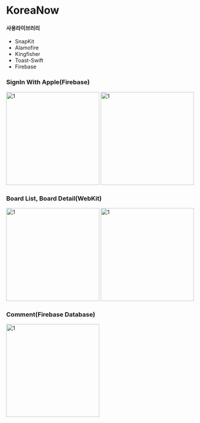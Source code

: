 # KoreaNow


#### 사용라이브러리
- SnapKit
- Alamofire
- Kingfisher
- Toast-Swift
- Firebase


### SignIn With Apple(Firebase)

<div>
<img width="250" alt="1" src="https://user-images.githubusercontent.com/63357508/95286714-07495200-089f-11eb-9a46-e6f5afb22b68.gif">
<img width="250" alt="1" src="https://user-images.githubusercontent.com/63357508/95287005-d3226100-089f-11eb-9795-c3e0afe259dd.gif">
</div>

### Board List, Board Detail(WebKit)

<div>
<img width="250" alt="1" src="https://user-images.githubusercontent.com/63357508/95287338-999e2580-08a0-11eb-9241-fd56c5308884.gif">
<img width="250" alt="1" src="https://user-images.githubusercontent.com/63357508/95287525-10d3b980-08a1-11eb-8414-5053c9a52408.gif">
</div>

### Comment(Firebase Database)

<div>
<img width="250" alt="1" src="https://user-images.githubusercontent.com/63357508/95287695-863f8a00-08a1-11eb-81e6-60de99fddf8e.gif">
</div>
